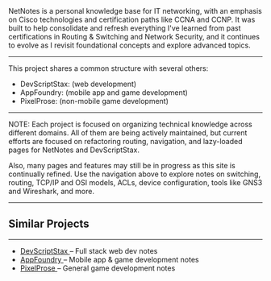 <div class="siteInfoContent">
  NetNotes is a personal knowledge base for IT networking, with an emphasis on Cisco technologies
  and certification paths like CCNA and CCNP. It was built to help consolidate and refresh
  everything I've learned from past certifications in Routing & Switching and Network Security, and
  it continues to evolve as I revisit foundational concepts and explore advanced topics.
</div>

<hr />

<div class="otherSitesDescription">
  This project shares a common structure with several others:

- <span class="projectName">DevScriptStax:</span> <span class="projectDescrip">(web development)</span>
- <span class="projectName">AppFoundry:</span> <span class="projectDescrip">(mobile app and game development)</span>
- <span class="projectName">PixelProse:</span> <span class="projectDescrip">(non-mobile game development)</span>

</div>

<hr />

<div class="Note">
  NOTE: Each project is focused on organizing technical knowledge across different domains. All of
  them are being actively maintained, but current efforts are focused on refactoring routing,
  navigation, and lazy-loaded pages for NetNotes and DevScriptStax.

Also, many pages and features may still be in progress as this site is continually refined. Use
the navigation above to explore notes on switching, routing, TCP/IP and OSI models, ACLs, device
configuration, tools like GNS3 and Wireshark, and more.

</div>

<hr />

<div class="relatedProjects">
  <h2 class="relatedProjectsHeader">Similar Projects</h2>
    <hr>
    <ul class="projectLinks">
      <li>
        <a
        href="https://devscriptstax.netlify.app/"
        target="_blank"
        rel="noopener noreferrer"
        >
        DevScriptStax
        </a>
        – Full stack web dev notes
      </li>
      <li>
        <a
        href="https://appfoundry.netlify.app/"
        target="_blank"
        rel="noopener noreferrer"
        >
        AppFoundry
        </a>
        – Mobile app & game development notes
      </li>
      <li>
        <a
        href="https://pixelprose.netlify.app/"
        target="_blank"
        rel="noopener noreferrer"
        >
        PixelProse
        </a>
        – General game development notes
      </li>
    </ul>
  
</div>